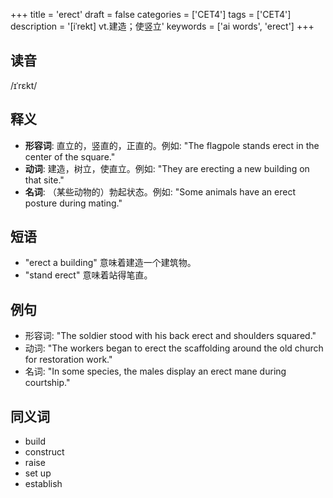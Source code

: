 +++
title = 'erect'
draft = false
categories = ['CET4']
tags = ['CET4']
description = '[iˈrekt] vt.建造；使竖立'
keywords = ['ai words', 'erect']
+++

## 读音
/ɪˈrɛkt/

## 释义
- **形容词**: 直立的，竖直的，正直的。例如: "The flagpole stands erect in the center of the square."
- **动词**: 建造，树立，使直立。例如: "They are erecting a new building on that site."
- **名词**: （某些动物的）勃起状态。例如: "Some animals have an erect posture during mating."

## 短语
- "erect a building" 意味着建造一个建筑物。
- "stand erect" 意味着站得笔直。

## 例句
- 形容词: "The soldier stood with his back erect and shoulders squared."
- 动词: "The workers began to erect the scaffolding around the old church for restoration work."
- 名词: "In some species, the males display an erect mane during courtship."

## 同义词
- build
- construct
- raise
- set up
- establish
